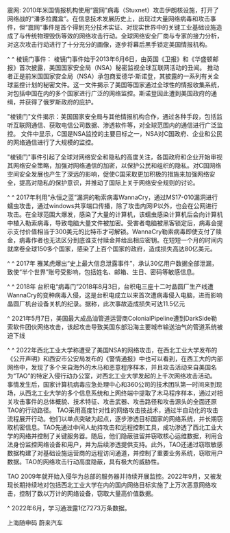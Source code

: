 震网:
2010年米国情报机构使用“震网”病毒（Stuxnet）攻击伊朗核设施，打开了网络战的“潘多拉魔盒”。在信息技术发展历史上，出现过大量网络病毒和攻击事件，但“震网”事件是首个得到充分技术实证、对现实世界中的关键工业基础设施造成了与传统物理毁伤等效的网络攻击行动。全球网络安全厂商与专家的接力分析，对这次攻击行动进行了十分充分的画像，逐步将幕后黑手锁定美国情报机构。


^
^
棱镜门事件：
棱镜门事件始于2013年6月6日，由英国《卫报》和《华盛顿邮报》首次披露，美国国家安全局（NSA）秘密监视全球互联网活动的丑闻。
推动者正是前米国国家安全局（NSA）承包商爱德华·斯诺登，其披露的一系列有关全球监控计划的秘密文件。这一文件揭示了美国等国家通过全球性的情报收集系统，对包括中国在内的多个国家进行广泛的网络监控。斯诺登因此遭到美国政府的通缉，并获得了俄罗斯政府的庇护。

"棱镜门"文件揭示：美国国家安全局与其他情报机构合作，通过各种手段，包括监听互联网通信、获取电信公司数据、渗透软件等，对全球范围内的通信进行广泛监控。
文件中显示，C国是NSA监控的主要目标之一，NSA对C国政府、企业和公民的网络通信进行了大规模的监控。

 "棱镜门"事件引起了全球对网络安全和隐私的高度关注，各国政府和企业开始审视其网络安全策略，加强对网络通信的加密，以保护公民和组织的隐私。对C国网络空间安全发展也产生了深远的影响，促使C国采取更加积极的措施来加强网络安全，提高对隐私的保护意识，并推动了国际上关于网络安全规则的讨论。





^
^
2017年利用“永恒之蓝”漏洞的勒索病毒WannaCry，通过MS17-010漏洞进行蠕虫攻击，通过windows共享端口传播，除了攻击内网IP以外，也会在公网进行攻击。在全球范围大爆发，感染了大量的计算机，该蠕虫感染计算机后会向计算机中植入勒索病毒，导致电脑大量文件被加密。受害者电脑被黑客锁定后，病毒会提示支付价值相当于300美元的比特币才可解锁。WannaCry勒索病毒即使支付了赎金，病毒作者也无法区分到底谁支付赎金并给出相应密钥。在短短一个月的时间内就席卷全球150多个国家，感染了上百个国家的政府，造成损失高达80亿美元。

^
^
2017年
雅某虎爆出“史上最大信息泄露事件”，承认30亿用户数据全部泄漏，致使“半个世界”账号受影响，包括姓名、邮箱、生日、密码等敏感信息。



^
^
2018年
台积电“病毒门”2018年8月3日，台积电三座十二吋晶圆厂生产线遭WannaCry的变种病毒入侵，这是台积电成立以来首次遭病毒侵入电脑，进而影响晶圆厂机台设备关机的纪录。据称，此次事故造成损失可达11.5亿元


^
2021年5月7日，美国最大成品油管道运营商ColonialPipeline遭到DarkSide勒索软件团伙网络攻击，该起攻击导致美国东部沿海主要城市输送油气的管道系统被迫下线


^
^
2022年西北工业大学称遭受了美国NSA的网络攻击，在西北工业大学发布的《公开声明》和西安市公安局发布的《警情通报》中也可以看到，在西工大的内部网络中，发现了多个来自海外的木马和恶意程序样本，并且攻击活动来自美国名为“TAO”的特定入侵行动办公室，对西北工业大学发起的上千次网络攻击活动。
事情发生后，国家计算机病毒应急处理中心和360公司的技术团队第一时间来到现场，从西北工业大学的多个信息系统和上网终端中提取了木马程序样本，通过对相关攻击事件的总体概貌、技术特征、攻击武器、攻击路径和攻击源头的全面还原TAO的行动路径。
TAO采用高度针对性的网络攻击技战术，通过半自动化的攻击流程展开行动。他们以单点突破为起点，逐步渗透目标国家的网络系统，并长期窃取机密信息。TAO先通过中间人劫持攻击和远程控制工具，成功渗透了西北工业大学的网络并控制了关键服务器。随后，他们隐蔽驻留并窃取核心运维数据，利用合法身份监控网络设备和用户，并为后续渗透提供支持。此外，TAO还通过窃取敏感数据构建了对基础设施运营商的远程访问通道，并控制了重要业务系统，窃取用户数据。TAO的网络攻击行动高度隐蔽，具有极大的威胁性。

TAO 2009年就开始入侵华为总部的服务器并持续开展监控。2022年9月，又被发现长期持续地对包括西北工业大学在内的国内网络目标实施了上万次恶意网络攻击，控制了数以万计的网络设备，窃取大量高价值数据。


^
2022年6月，学习通泄露1亿7273万条数据。

上海随申码
蔚来汽车












